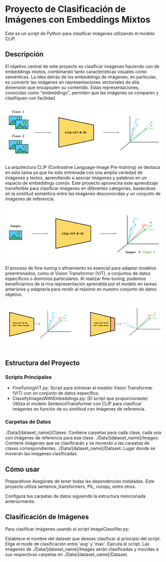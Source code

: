 # Proyecto de Clasificación de Imágenes con Embeddings Mixtos
Este es un script de Python para clasificar imágenes utilizando el modelo CLIP.

## Descripción
El objetivo central de este proyecto es clasificar imágenes haciendo uso de embeddings mixtos, combinando tanto características visuales como semánticas. La idea detrás de los embeddings de imágenes, en particular, es convertir las imágenes en representaciones vectoriales de alta dimensión que encapsulen su contenido. Estas representaciones, conocidas como "embeddings", permiten que las imágenes se comparen y clasifiquen con facilidad.

![Capacitación: cálculo embeddings de imágenes patrón](./Info/Screenshot%20-%20capacitacion.PNG)

La arquitectura CLIP (Contrastive Language–Image Pre-training) se destaca en esta tarea ya que ha sido entrenada con una amplia variedad de imágenes y textos, aprendiendo a asociar imágenes y palabras en un espacio de embeddings común. Este proyecto aprovecha este aprendizaje transferible para clasificar imágenes en diferentes categorías, basándose en la similitud semántica entre las imágenes desconocidas y un conjunto de imágenes de referencia.

![Clasificación: calculo embeddings de imágenes a clasificar y nueva imagen](./Info/Screenshot%20-%20clasificacion.PNG)

El proceso de fine-tuning o afinamiento es esencial para adaptar modelos preentrenados, como el Vision Transformer (ViT), a conjuntos de datos específicos o dominios particulares. Al realizar fine-tuning, podemos beneficiarnos de la rica representación aprendida por el modelo en tareas anteriores y adaptarla para rendir al máximo en nuestro conjunto de datos objetivo.

![Fine-Tunning](./Info/Screenshot%20-%20fine-tuning.PNG)

## Estructura del Proyecto
### Scripts Principales
- FineTuningViT.py: Script para entrenar el modelo Vision Transformer (ViT) con un conjunto de datos específico.
- ClassifyImagesWithEmbeddings.py: (El script que proporcionaste) Utiliza el modelo SentenceTransformer con CLIP para clasificar imágenes en función de su similitud con imágenes de referencia.

### Carpetas de Datos
./Data/[dataset_name]/Clases: Contiene carpetas para cada clase, cada una con imágenes de referencia para esa clase.
./Data/[dataset_name]/Images: Contiene imágenes que se clasificarán y se moverán a las carpetas de clases correspondientes.
./Data/[dataset_name]/Dataset: Lugar donde se moverán las imágenes clasificadas.

## Cómo usar
Preparativos
Asegúrate de tener todas las dependencias instaladas. Este proyecto utiliza sentence_transformers, PIL, numpy, entre otros.

Configura tus carpetas de datos siguiendo la estructura mencionada anteriormente.

## Clasificación de Imágenes
Para clasificar imágenes usando el script ImageClassifier.py:

Establece el nombre del dataset que deseas clasificar al principio del script.
Elige el mode de clasificación entre 'avg' y 'max'.
Ejecuta el script. Las imágenes de ./Data/[dataset_name]/Images serán clasificadas y movidas a sus respectivas carpetas en ./Data/[dataset_name]/Dataset.
